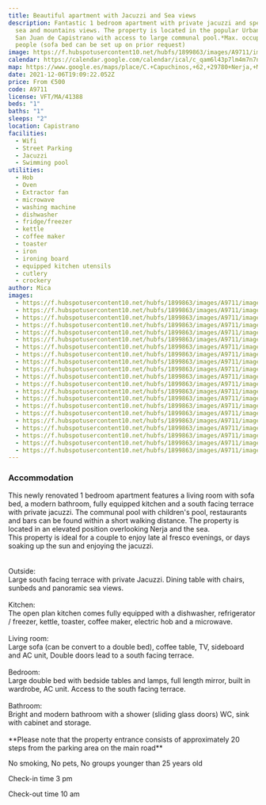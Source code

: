 ```yaml
---
title: Beautiful apartment with Jacuzzi and Sea views
description: Fantastic 1 bedroom apartment with private jacuzzi and spectacular
  sea and mountains views. The property is located in the popular Urbanisation
  San Juan de Capistrano with access to large communal pool.*Max. occupancy is 4
  people (sofa bed can be set up on prior request)
image: https://f.hubspotusercontent10.net/hubfs/1899863/images/A9711/image-1.jpeg
calendar: https://calendar.google.com/calendar/ical/c_qam6l43p7lm4m7n7n4ppg7f228%40group.calendar.google.com/public/basic.ics
map: https://www.google.es/maps/place/C.+Capuchinos,+62,+29780+Nerja,+M%C3%A1laga/@36.7670204,-3.871159,17z/data=!3m1!4b1!4m5!3m4!1s0xd7224fec5453be3:0xbd1ef544323ede4f!8m2!3d36.7670204!4d-3.8689703
date: 2021-12-06T19:09:22.052Z
price: From €500
code: A9711
license: VFT/MA/41388
beds: "1"
baths: "1"
sleeps: "2"
location: Capistrano
facilities:
  - Wifi
  - Street Parking
  - Jacuzzi
  - Swimming pool
utilities:
  - Hob
  - Oven
  - Extractor fan
  - microwave
  - washing machine
  - dishwasher
  - fridge/freezer
  - kettle
  - coffee maker
  - toaster
  - iron
  - ironing board
  - equipped kitchen utensils
  - cutlery
  - crockery
author: Mica
images:
  - https://f.hubspotusercontent10.net/hubfs/1899863/images/A9711/image-1.jpeg
  - https://f.hubspotusercontent10.net/hubfs/1899863/images/A9711/image-2.jpeg
  - https://f.hubspotusercontent10.net/hubfs/1899863/images/A9711/image-3.jpeg
  - https://f.hubspotusercontent10.net/hubfs/1899863/images/A9711/image-5.jpeg
  - https://f.hubspotusercontent10.net/hubfs/1899863/images/A9711/image-6.jpeg
  - https://f.hubspotusercontent10.net/hubfs/1899863/images/A9711/image-7.jpeg
  - https://f.hubspotusercontent10.net/hubfs/1899863/images/A9711/image-8.jpeg
  - https://f.hubspotusercontent10.net/hubfs/1899863/images/A9711/image-9.jpeg
  - https://f.hubspotusercontent10.net/hubfs/1899863/images/A9711/image-10.jpeg
  - https://f.hubspotusercontent10.net/hubfs/1899863/images/A9711/image-11.jpeg
  - https://f.hubspotusercontent10.net/hubfs/1899863/images/A9711/image-12.jpeg
  - https://f.hubspotusercontent10.net/hubfs/1899863/images/A9711/image-13.jpeg
  - https://f.hubspotusercontent10.net/hubfs/1899863/images/A9711/image-14.jpeg
  - https://f.hubspotusercontent10.net/hubfs/1899863/images/A9711/image-15.jpeg
  - https://f.hubspotusercontent10.net/hubfs/1899863/images/A9711/image-16.jpeg
  - https://f.hubspotusercontent10.net/hubfs/1899863/images/A9711/image-17.jpeg
  - https://f.hubspotusercontent10.net/hubfs/1899863/images/A9711/image-18.jpeg
  - https://f.hubspotusercontent10.net/hubfs/1899863/images/A9711/image-19.jpeg
  - https://f.hubspotusercontent10.net/hubfs/1899863/images/A9711/image-20.jpeg
  - https://f.hubspotusercontent10.net/hubfs/1899863/images/A9711/image-21.jpeg
  - https://f.hubspotusercontent10.net/hubfs/1899863/images/A9711/image-22.jpeg
---
```

### Accommodation

This newly renovated 1 bedroom apartment features a living room with sofa bed, a modern bathroom, fully equipped kitchen and a south facing terrace with private jacuzzi. The communal pool with children's pool, restaurants and bars can be found within a short walking distance. The property is located in an elevated position overlooking Nerja and the sea.\
This property is ideal for a couple to enjoy late al fresco evenings, or days soaking up the sun and enjoying the jacuzzi.\
\
\
Outside:\
Large south facing terrace with private Jacuzzi. Dining table with chairs, sunbeds and panoramic sea views.\
\
Kitchen:\
The open plan kitchen comes fully equipped with a dishwasher, refrigerator / freezer, kettle, toaster, coffee maker, electric hob and a microwave.\
\
Living room:\
Large sofa (can be convert to a double bed), coffee table, TV, sideboard and AC unit, Double doors lead to a south facing terrace.\
\
Bedroom:\
Large double bed with bedside tables and lamps, full length mirror, built in wardrobe, AC unit. Access to the south facing terrace.\
\
Bathroom:\
Bright and modern bathroom with a shower (sliding glass doors) WC, sink with cabinet and storage.\
\
\*\*Please note that the property entrance consists of approximately 20 steps from the parking area on the main road\*\*

No smoking, No pets, No groups younger than 25 years old

Check-in time 3 pm

Check-out time 10 am

